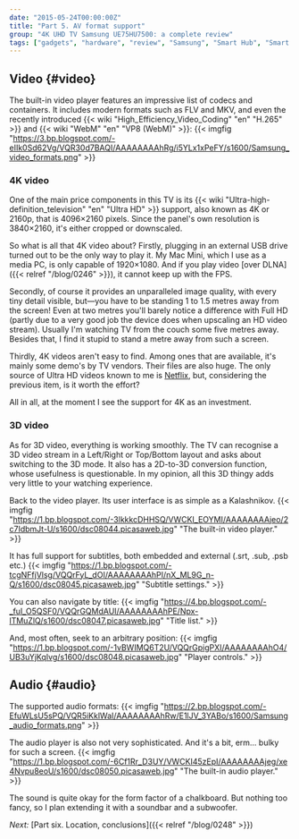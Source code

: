 ```yaml
---
date: "2015-05-24T00:00:00Z"
title: "Part 5. AV format support"
group: "4K UHD TV Samsung UE75HU7500: a complete review"
tags: ["gadgets", "hardware", "review", "Samsung", "Smart Hub", "Smart TV", "TV"]
---
```


## Video {#video}

The built-in video player features an impressive list of codecs and containers. It includes modern formats such as FLV and MKV, and even the recently introduced {{< wiki "High_Efficiency_Video_Coding" "en" "H.265" >}} and {{< wiki "WebM" "en" "VP8 (WebM)" >}}:
{{< imgfig "https://3.bp.blogspot.com/-eIIk0Sd62Vg/VQR30d7BAQI/AAAAAAAAhRg/i5YLx1xPeFY/s1600/Samsung_video_formats.png" >}}

<!--more-->

### 4K video

One of the main price components in this TV is its {{< wiki "Ultra-high-definition_television" "en" "Ultra HD" >}} support, also known as 4K or 2160p, that is 4096×2160 pixels. Since the panel's own resolution is 3840×2160, it's either cropped or downscaled.

So what is all that 4K video about? Firstly, plugging in an external USB drive turned out to be the only way to play it. My Mac Mini, which I use as a media PC, is only capable of 1920×1080. And if you play video [over DLNA]({{< relref "/blog/0246" >}}), it cannot keep up with the FPS.

Secondly, of course it provides an unparalleled image quality, with every tiny detail visible, but—you have to be standing 1 to 1.5 metres away from the screen! Even at two metres you'll barely notice a difference with Full HD (partly due to a very good job the device does when upscaling an HD video stream). Usually I'm watching TV from the couch some five metres away. Besides that, I find it stupid to stand a metre away from such a screen.

Thirdly, 4K videos aren't easy to find. Among ones that are available, it's mainly some demo's by TV vendors. Their files are also huge. The only source of Ultra HD videos known to me is [Netflix](https://help.netflix.com/en/node/13444), but, considering the previous item, is it worth the effort?

All in all, at the moment I see the support for 4K as an investment.

### 3D video

As for 3D video, everything is working smoothly. The TV can recognise a 3D video stream in a Left/Right or Top/Bottom layout and asks about switching to the 3D mode. It also has a 2D-to-3D conversion function, whose usefulness is questionable. In my opinion, all this 3D thingy adds very little to your watching experience.

Back to the video player. Its user interface is as simple as a Kalashnikov.
{{< imgfig "https://1.bp.blogspot.com/-3lkkkcDHHSQ/VWCKI_EOYMI/AAAAAAAAjeo/2c7IdbmJt-U/s1600/dsc08044.picasaweb.jpg" "The built-in video player." >}}

It has full support for subtitles, both embedded and external (.srt, .sub, .psb etc.)
{{< imgfig "https://1.bp.blogspot.com/-tcgNFfjVlsg/VQQrFyL_dOI/AAAAAAAAhPI/nX_ML9G_n-Q/s1600/dsc08045.picasaweb.jpg" "Subtitle settings." >}}

You can also navigate by title:
{{< imgfig "https://4.bp.blogspot.com/-_fuI_O5QSF0/VQQrGQMdAUI/AAAAAAAAhPE/Npx-lTMuZlQ/s1600/dsc08047.picasaweb.jpg" "Title list." >}}

And, most often, seek to an arbitrary position:
{{< imgfig "https://1.bp.blogspot.com/-1vBWIMQ6T2U/VQQrGpigPXI/AAAAAAAAhO4/UB3uYjKqIvg/s1600/dsc08048.picasaweb.jpg" "Player controls." >}}

## Audio {#audio}

The supported audio formats:
{{< imgfig "https://2.bp.blogspot.com/-EfuWLsU5sPQ/VQR5iKklWaI/AAAAAAAAhRw/E1lJV_3YABo/s1600/Samsung_audio_formats.png" >}}

The audio player is also not very sophisticated. And it's a bit, erm… bulky for such a screen.
{{< imgfig "https://1.bp.blogspot.com/-6Cf1Rr_D3UY/VWCKI45zEpI/AAAAAAAAjeg/xe4Nvpu8eoU/s1600/dsc08050.picasaweb.jpg" "The built-in audio player." >}}

The sound is quite okay for the form factor of a chalkboard. But nothing too fancy, so I plan extending it with a soundbar and a subwoofer.

*Next:* [Part six. Location, conclusions]({{< relref "/blog/0248" >}})
